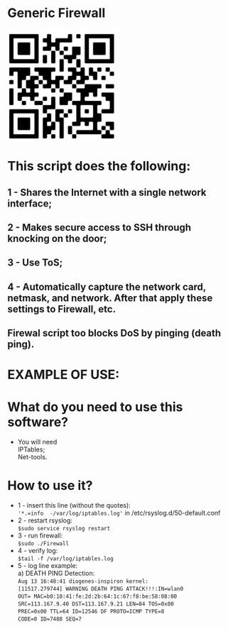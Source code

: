 
# Generic Firewall
<img src="https://github.com/dioxfile/Network-Scripts/raw/master/Generic_Firewall/frame.png" width="250" height="250">

# This script does the following:
## 1 - Shares the Internet with a single network interface;<br/>
## 2 - Makes secure access to SSH through knocking on the door;<br/>
## 3 - Use ToS;<br/>
## 4 - Automatically capture the network card, netmask, and network. After that apply these settings to Firewall, etc.<br/>

## Firewal script too blocks DoS by pinging (death ping).

# EXAMPLE OF USE:
# What do you need to use this software?
- You will need <br/>
 IPTables;<br/>
 Net-tools.

# How to use it?
- 1 - insert this line (without the quotes):<br/>
`'*.=info  -/var/log/iptables.log'` in /etc/rsyslog.d/50-default.conf<br/>
- 2 - restart rsyslog:<br/>
`$sudo service rsyslog restart` <br/>
- 3 - run firewall:<br/>
`$sudo ./Firewall`<br/>
- 4 - verify log:<br/>
`$tail -f /var/log/iptables.log`<br/>
- 5 - log line example:<br/>
    a) DEATH PING Detection:<br/>
    `Aug 13 16:48:41 diogenes-inspiron kernel:`<br/>
    `[11517.279744] WARNING DEATH PING ATTACK!!!:IN=wlan0`<br/>
    `OUT= MAC=b0:10:41:fe:2d:2b:64:1c:67:f8:be:58:08:00`<br/>
    `SRC=113.167.9.40 DST=113.167.9.21 LEN=84 TOS=0x00`<br/> 
    `PREC=0x00 TTL=64 ID=12546 DF PROTO=ICMP TYPE=8`<br/> 
    `CODE=0 ID=7488 SEQ=7`
